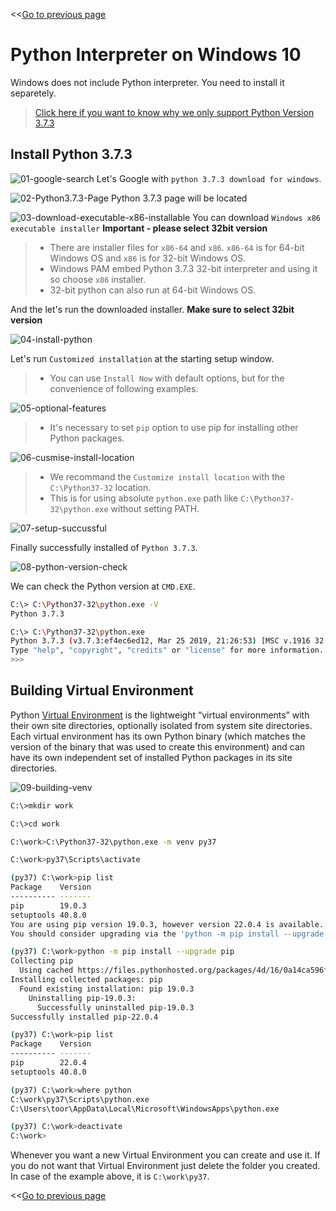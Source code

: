 <<[Go to previous page](ARGOS_RPA_POT_SDK_on_Windows10.md)

# Python Interpreter on Windows 10

Windows does not include Python interpreter. You need to install it separetely.

> [Click here if you want to know why we only support Python Version 3.7.3](https://wiki.argos-labs.com/display/RPARELNOTE/POT+SDK+supports+Python+3+7+but+it+is+out+dated "click to learn why")

## Install Python 3.7.3

![01-google-search](https://raw.githubusercontent.com/Jerry-Chae/pot-sdk-doc/main/Captures/01-Install_Python_3.7/01-google-search.png)
Let's Google with `python 3.7.3 download for windows`.

![02-Python3.7.3-Page](https://raw.githubusercontent.com/Jerry-Chae/pot-sdk-doc/main/Captures/01-Install_Python_3.7/02-Python3.7.3-Page.png)
Python 3.7.3 page will be located

![03-download-executable-x86-installable](https://raw.githubusercontent.com/Jerry-Chae/pot-sdk-doc/main/Captures/01-Install_Python_3.7/03-download-executable-x86-installable.png)
You can download `Windows x86 executable installer`
**Important - please select 32bit version**

> * There are installer files for `x86-64` and `x86`.  `x86-64` is for 64-bit Windows OS and `x86` is for 32-bit Windows OS. 
> * Windows PAM embed Python 3.7.3 32-bit interpreter and using it so choose `x86` installer.
> * 32-bit python can also run at 64-bit Windows OS.

And the let's run the downloaded installer. **Make sure to select 32bit version**

![04-install-python](https://raw.githubusercontent.com/Jerry-Chae/pot-sdk-doc/main/Captures/01-Install_Python_3.7/04-install-python.png)

Let's run `Customized installation` at the starting setup window.
> * You can use `Install Now` with default options, but for the convenience of following examples.

![05-optional-features](https://raw.githubusercontent.com/Jerry-Chae/pot-sdk-doc/main/Captures/01-Install_Python_3.7/05-optional-features.png)
> * It's necessary to set `pip` option to use pip for installing other Python packages.

![06-cusmise-install-location](https://raw.githubusercontent.com/Jerry-Chae/pot-sdk-doc/main/Captures/01-Install_Python_3.7/06-cusmise-install-location.png)

> * We recommand the `Customize install location` with the `C:\Python37-32` location.
> * This is for using absolute `python.exe` path like `C:\Python37-32\python.exe` without setting PATH.

![07-setup-succussful](https://raw.githubusercontent.com/Jerry-Chae/pot-sdk-doc/main/Captures/01-Install_Python_3.7/07-setup-succussful.png)

Finally successfully installed of `Python 3.7.3`.

![08-python-version-check](https://raw.githubusercontent.com/Jerry-Chae/pot-sdk-doc/main/Captures/01-Install_Python_3.7/08-python-version-check.png)

We can check the Python version at `CMD.EXE`.

```sh
C:\> C:\Python37-32\python.exe -V
Python 3.7.3

C:\> C:\Python37-32\python.exe
Python 3.7.3 (v3.7.3:ef4ec6ed12, Mar 25 2019, 21:26:53) [MSC v.1916 32 bit (Intel)] on win32
Type "help", "copyright", "credits" or "license" for more information.
>>>
```

## Building Virtual Environment

Python [Virtual Environment](https://docs.python.org/3.7/library/venv.html) is the lightweight “virtual environments” with their own site directories, optionally isolated from system site directories. Each virtual environment has its own Python binary (which matches the version of the binary that was used to create this environment) and can have its own independent set of installed Python packages in its site directories.

![09-building-venv](https://raw.githubusercontent.com/Jerry-Chae/pot-sdk-doc/main/Captures/01-Install_Python_3.7/09-building-venv.png)

``` sh
C:\>mkdir work

C:\>cd work

C:\work>C:\Python37-32\python.exe -m venv py37

C:\work>py37\Scripts\activate

(py37) C:\work>pip list
Package    Version
---------- -------
pip        19.0.3
setuptools 40.8.0
You are using pip version 19.0.3, however version 22.0.4 is available.
You should consider upgrading via the 'python -m pip install --upgrade pip' command.

(py37) C:\work>python -m pip install --upgrade pip
Collecting pip
  Using cached https://files.pythonhosted.org/packages/4d/16/0a14ca596f30316efd412a60bdfac02a7259bf8673d4d917dc60b9a21812/pip-22.0.4-py3-none-any.whl
Installing collected packages: pip
  Found existing installation: pip 19.0.3
    Uninstalling pip-19.0.3:
      Successfully uninstalled pip-19.0.3
Successfully installed pip-22.0.4

(py37) C:\work>pip list
Package    Version
---------- -------
pip        22.0.4
setuptools 40.8.0

(py37) C:\work>where python
C:\work\py37\Scripts\python.exe
C:\Users\toor\AppData\Local\Microsoft\WindowsApps\python.exe

(py37) C:\work>deactivate
C:\work>
```

Whenever you want a new Virtual Environment you can create and use it.
If you do not want that Virtual Environment just delete the folder you created. In case of the example above, it is  `C:\work\py37`.

<<[Go to previous page](ARGOS_RPA_POT_SDK_on_Windows10.md)
